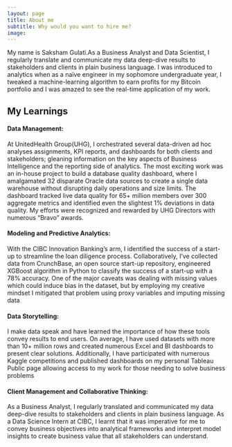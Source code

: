 ```yaml
---
layout: page
title: About me
subtitle: Why would you want to hire me?
image:
---
```


My name is Saksham Gulati.As a Business Analyst and Data Scientist, I regularly translate and communicate my data deep-dive results to stakeholders and clients in plain business language. I was introduced to analytics when as a naïve engineer in my sophomore undergraduate year, I tweaked a machine-learning algorithm to earn profits for my Bitcoin portfolio and I was amazed to see the real-time application of my work.


## My Learnings

#### Data Management: 
At UnitedHealth Group(UHG), I orchestrated several data-driven ad hoc analyses assignments, KPI reports, and dashboards for both clients and stakeholders; gleaning information on the key aspects of Business Intelligence and the reporting side of analytics. The most exciting work was an in-house project to build a database quality dashboard, where I amalgamated 32 disparate Oracle data sources to create a single data warehouse without disrupting daily operations and size limits. The dashboard tracked live data quality for 65+ million members over 300 aggregate metrics and identified even the slightest 1% deviations in data quality. My efforts were recognized and rewarded by UHG Directors with numerous “Bravo” awards.

#### Modeling and Predictive Analytics: 
With the CIBC Innovation Banking’s arm, I identified the success of a start-up to streamline the loan diligence process. Collaboratively, I’ve collected data from CrunchBase, an open source start-up repository, engineered XGBoost algorithm in Python to classify the success of a start-up with a 78% accuracy. One of the major caveats was dealing with missing values which could induce bias in the dataset, but by employing my creative mindset I mitigated that problem using proxy variables and imputing missing data

#### Data Storytelling: 
I make data speak and have learned the importance of how these tools convey results to end users. On average, I have used datasets with more than 10+ million rows and created numerous Excel and BI dashboards to present clear solutions. Additionally, I have participated with numerous Kaggle competitions and published dashboards on my personal Tableau Public page allowing access to my work for those needing to solve business problems

#### Client Management and Collaborative Thinking:
As a Business Analyst, I regularly translated and communicated my data deep-dive results to stakeholders and clients in plain business language. As a Data Science Intern at CIBC, I learnt that it was imperative for me to convey business objectives into analytical frameworks and interpret model insights to create business value that all stakeholders can understand.

